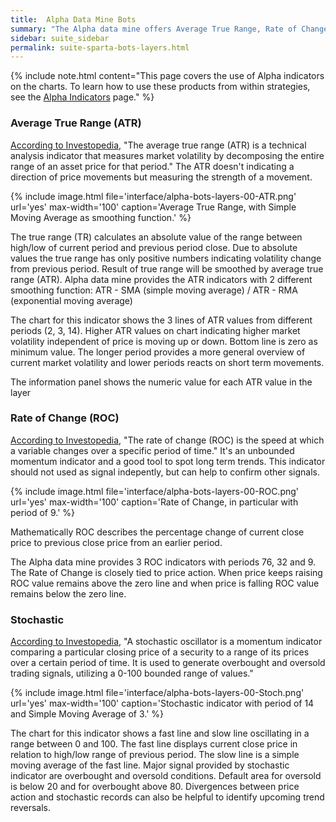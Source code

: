 ```yaml
---
title:  Alpha Data Mine Bots
summary: "The Alpha data mine offers Average True Range, Rate of Change, Stochastic indicators"
sidebar: suite_sidebar
permalink: suite-sparta-bots-layers.html
---
```


{% include note.html content="This page covers the use of Alpha indicators on the charts. To learn how to use these products from within strategies, see the [Alpha Indicators](suite-alpha-indicators.html) page." %}

### Average True Range (ATR)

<a href="https://www.investopedia.com/terms/a/atr.asp" rel="nofollow" rel="noopener" target="_blank">According to Investopedia</a>, "The average true range (ATR) is a technical analysis indicator that measures market volatility by decomposing the entire range of an asset price for that period." The ATR doesn't indicating a direction of price movements but measuring the strength of a movement.

{% include image.html file='interface/alpha-bots-layers-00-ATR.png' url='yes' max-width='100' caption='Average True Range, with Simple Moving Average as smoothing function.' %}

The true range (TR) calculates an absolute value of the range between high/low of current period and previous period close. Due to absolute values the true range has only positive numbers indicating volatility change from previous period. Result of true range will be smoothed by average true range (ATR). Alpha data mine provides the ATR indicators with 2 different smoothing function: ATR - SMA (simple moving average) / ATR - RMA (exponential moving average)

The chart for this indicator shows the 3 lines of ATR values from different periods (2, 3, 14). Higher ATR values on chart indicating higher market volatility independent of price is moving up or down. Bottom line is zero as minimum value. The longer period provides a more general overview of current market volatility and lower periods reacts on short term movements.

The information panel shows the numeric value for each ATR value in the layer

### Rate of Change (ROC)

<a href="https://www.investopedia.com/terms/r/rateofchange.asp" rel="nofollow" rel="noopener" target="_blank">According to Investopedia</a>, "The rate of change (ROC) is the speed at which a variable changes over a specific period of time." It's an unbounded momentum indicator and a good tool to spot long term trends. This indicator should not used as signal indepently, but can help to confirm other signals.

{% include image.html file='interface/alpha-bots-layers-00-ROC.png' url='yes' max-width='100' caption='Rate of Change, in particular with period of 9.' %}

Mathematically ROC describes the percentage change of current close price to previous close price from an earlier period. 

The Alpha data mine provides 3 ROC indicators with periods 76, 32 and 9. The Rate of Change is closely tied to price action. When price keeps raising ROC value remains above the zero line and when price is falling ROC value remains below the zero line.

### Stochastic

<a href="https://https://www.investopedia.com/terms/s/stochasticoscillator.asp" rel="nofollow" rel="noopener" target="_blank">According to Investopedia</a>, "A stochastic oscillator is a momentum indicator comparing a particular closing price of a security to a range of its prices over a certain period of time. It is used to generate overbought and oversold trading signals, utilizing a 0-100 bounded range of values."

{% include image.html file='interface/alpha-bots-layers-00-Stoch.png' url='yes' max-width='100' caption='Stochastic indicator with period of 14 and Simple Moving Average of 3.' %}

The chart for this indicator shows a fast line and slow line oscillating in a range between 0 and 100. The fast line displays current close price in relation to high/low range of previous period. The slow line is a simple moving average of the fast line. Major signal provided by stochastic indicator are overbought and oversold conditions. Default area for oversold is below 20 and for overbought above 80. Divergences between price action and stochastic records can also be helpful to identify upcoming trend reversals.


